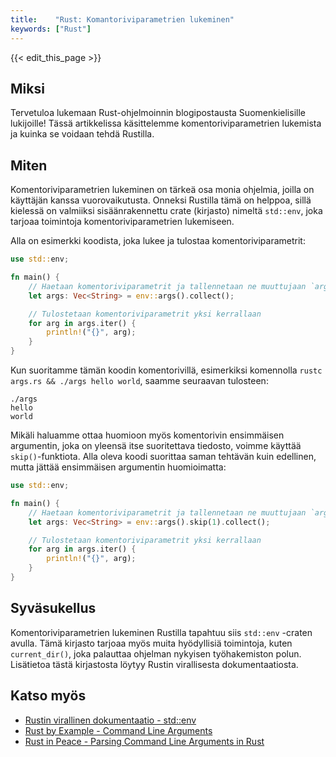 ```yaml
---
title:    "Rust: Komantoriviparametrien lukeminen"
keywords: ["Rust"]
---
```


{{< edit_this_page >}}

## Miksi

Tervetuloa lukemaan Rust-ohjelmoinnin blogipostausta Suomenkielisille lukijoille! Tässä artikkelissa käsittelemme komentoriviparametrien lukemista ja kuinka se voidaan tehdä Rustilla.

## Miten

Komentoriviparametrien lukeminen on tärkeä osa monia ohjelmia, joilla on käyttäjän kanssa vuorovaikutusta. Onneksi Rustilla tämä on helppoa, sillä kielessä on valmiiksi sisäänrakennettu crate (kirjasto) nimeltä `std::env`, joka tarjoaa toimintoja komentoriviparametrien lukemiseen.

Alla on esimerkki koodista, joka lukee ja tulostaa komentoriviparametrit:

```Rust
use std::env;

fn main() {
    // Haetaan komentoriviparametrit ja tallennetaan ne muuttujaan `args`
    let args: Vec<String> = env::args().collect();

    // Tulostetaan komentoriviparametrit yksi kerrallaan
    for arg in args.iter() {
        println!("{}", arg);
    }
}
```

Kun suoritamme tämän koodin komentorivillä, esimerkiksi komennolla `rustc args.rs && ./args hello world`, saamme seuraavan tulosteen:

```
./args
hello
world
```

Mikäli haluamme ottaa huomioon myös komentorivin ensimmäisen argumentin, joka on yleensä itse suoritettava tiedosto, voimme käyttää `skip()`-funktiota. Alla oleva koodi suorittaa saman tehtävän kuin edellinen, mutta jättää ensimmäisen argumentin huomioimatta:

```Rust
use std::env;

fn main() {
    // Haetaan komentoriviparametrit ja tallennetaan ne muuttujaan `args`
    let args: Vec<String> = env::args().skip(1).collect();

    // Tulostetaan komentoriviparametrit yksi kerrallaan
    for arg in args.iter() {
        println!("{}", arg);
    }
}
```

## Syväsukellus

Komentoriviparametrien lukeminen Rustilla tapahtuu siis `std::env` -craten avulla. Tämä kirjasto tarjoaa myös muita hyödyllisiä toimintoja, kuten `current_dir()`, joka palauttaa ohjelman nykyisen työhakemiston polun. Lisätietoa tästä kirjastosta löytyy Rustin virallisesta dokumentaatiosta.

## Katso myös

- [Rustin virallinen dokumentaatio - std::env](https://doc.rust-lang.org/std/env/index.html)
- [Rust by Example - Command Line Arguments](https://doc.rust-lang.org/stable/rust-by-example/std_misc/arg.html)
- [Rust in Peace - Parsing Command Line Arguments in Rust](https://www.rustinpeace.org/parsing_command_line_arguments_in_rust.html)